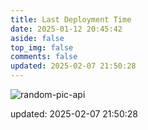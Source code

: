 ```yaml
---
title: Last Deployment Time
date: 2025-01-12 20:45:42
aside: false
top_img: false
comments: false
updated: 2025-02-07 21:50:28
---
```


![random-pic-api](https://api.dong4j.ink:1024/cover?spm={{spm}})

updated: 2025-02-07 21:50:28
